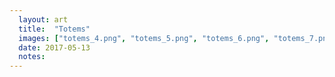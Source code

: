 ```yaml
---
  layout: art
  title:  "Totems"
  images: ["totems_4.png", "totems_5.png", "totems_6.png", "totems_7.png", "totems_2.png"]
  date: 2017-05-13
  notes:
---
```


